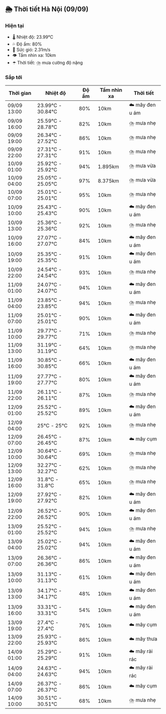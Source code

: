 ## 🌦️ Thời tiết Hà Nội (09/09)

### Hiện tại

- 🌡️ Nhiệt độ: 23.99℃
- 💦 Độ ẩm: 80%
- 💨 Sức gió: 2.31m/s
- 👁️ Tầm nhìn xa: 10km
- ☂️ Thời tiết: ⛈️ mưa cường độ nặng

### Sắp tới

| Thời gian | Nhiệt độ | Độ ẩm | Tầm nhìn xa | Thời tiết |
| --- | --- | --- | --- | --- |
| 09/09 13:00 | 23.99℃ - 30.84℃ | 80% | 10km | ☁️ mây đen u ám |
| 09/09 16:00 | 25.59℃ - 28.78℃ | 82% | 10km | ⛈️ mưa nhẹ |
| 09/09 19:00 | 26.34℃ - 27.52℃ | 86% | 10km | ⛈️ mưa nhẹ |
| 09/09 22:00 | 27.31℃ - 27.31℃ | 91% | 10km | ⛈️ mưa nhẹ |
| 10/09 01:00 | 25.92℃ - 25.92℃ | 94% | 1.895km | ⛈️ mưa vừa |
| 10/09 04:00 | 25.05℃ - 25.05℃ | 97% | 8.375km | ⛈️ mưa vừa |
| 10/09 07:00 | 25.01℃ - 25.01℃ | 95% | 10km | ⛈️ mưa nhẹ |
| 10/09 10:00 | 25.43℃ - 25.43℃ | 90% | 10km | ☁️ mây đen u ám |
| 10/09 13:00 | 25.36℃ - 25.36℃ | 92% | 10km | ⛈️ mưa nhẹ |
| 10/09 16:00 | 27.07℃ - 27.07℃ | 84% | 10km | ☁️ mây đen u ám |
| 10/09 19:00 | 25.35℃ - 25.35℃ | 91% | 10km | ☁️ mây đen u ám |
| 10/09 22:00 | 24.54℃ - 24.54℃ | 93% | 10km | ⛈️ mưa nhẹ |
| 11/09 01:00 | 24.07℃ - 24.07℃ | 94% | 10km | ☁️ mây đen u ám |
| 11/09 04:00 | 23.85℃ - 23.85℃ | 94% | 10km | ⛈️ mưa nhẹ |
| 11/09 07:00 | 25.01℃ - 25.01℃ | 90% | 10km | ☁️ mây đen u ám |
| 11/09 10:00 | 29.77℃ - 29.77℃ | 71% | 10km | ⛈️ mưa nhẹ |
| 11/09 13:00 | 31.19℃ - 31.19℃ | 64% | 10km | ⛈️ mưa nhẹ |
| 11/09 16:00 | 30.85℃ - 30.85℃ | 66% | 10km | ☁️ mây đen u ám |
| 11/09 19:00 | 27.77℃ - 27.77℃ | 80% | 10km | ☁️ mây đen u ám |
| 11/09 22:00 | 26.11℃ - 26.11℃ | 87% | 10km | ⛈️ mưa nhẹ |
| 12/09 01:00 | 25.52℃ - 25.52℃ | 89% | 10km | ☁️ mây đen u ám |
| 12/09 04:00 | 25℃ - 25℃ | 92% | 10km | ⛈️ mưa nhẹ |
| 12/09 07:00 | 26.45℃ - 26.45℃ | 87% | 10km | ☁️ mây cụm |
| 12/09 10:00 | 30.64℃ - 30.64℃ | 69% | 10km | ⛈️ mưa nhẹ |
| 12/09 13:00 | 32.27℃ - 32.27℃ | 62% | 10km | ⛈️ mưa nhẹ |
| 12/09 16:00 | 31.8℃ - 31.8℃ | 65% | 10km | ⛈️ mưa nhẹ |
| 12/09 19:00 | 27.92℃ - 27.92℃ | 82% | 10km | ☁️ mây đen u ám |
| 12/09 22:00 | 26.52℃ - 26.52℃ | 90% | 10km | ☁️ mây đen u ám |
| 13/09 01:00 | 25.52℃ - 25.52℃ | 94% | 10km | ⛈️ mưa nhẹ |
| 13/09 04:00 | 25.02℃ - 25.02℃ | 94% | 10km | ☁️ mây đen u ám |
| 13/09 07:00 | 26.36℃ - 26.36℃ | 86% | 10km | ☁️ mây đen u ám |
| 13/09 10:00 | 31.13℃ - 31.13℃ | 61% | 10km | ☁️ mây đen u ám |
| 13/09 13:00 | 34.17℃ - 34.17℃ | 48% | 10km | ☁️ mây đen u ám |
| 13/09 16:00 | 33.31℃ - 33.31℃ | 54% | 10km | ☁️ mây đen u ám |
| 13/09 19:00 | 27.4℃ - 27.4℃ | 76% | 10km | ☁️ mây cụm |
| 13/09 22:00 | 25.93℃ - 25.93℃ | 86% | 10km | ☁️ mây thưa |
| 14/09 01:00 | 25.29℃ - 25.29℃ | 91% | 10km | ☁️ mây rải rác |
| 14/09 04:00 | 24.63℃ - 24.63℃ | 94% | 10km | ☁️ mây rải rác |
| 14/09 07:00 | 26.37℃ - 26.37℃ | 86% | 10km | ☁️ mây cụm |
| 14/09 10:00 | 30.51℃ - 30.51℃ | 68% | 10km | ⛈️ mưa nhẹ |
